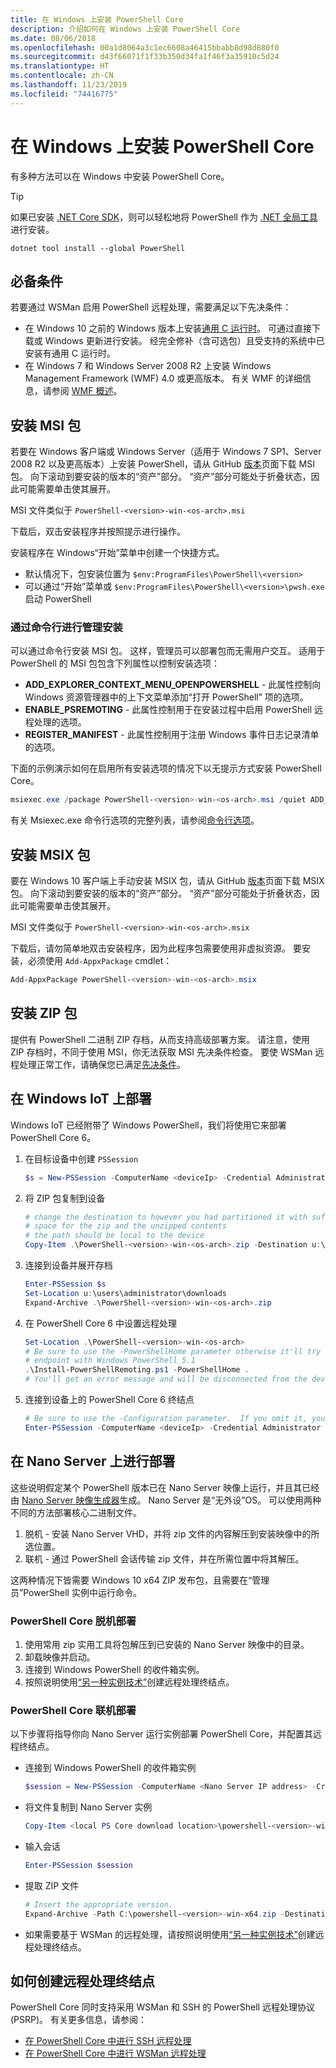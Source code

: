 ```yaml
---
title: 在 Windows 上安装 PowerShell Core
description: 介绍如何在 Windows 上安装 PowerShell Core
ms.date: 08/06/2018
ms.openlocfilehash: 00a1d8064a3c1ec6608a46415bbabb8d98d880f0
ms.sourcegitcommit: d43f66071f1f33b350d34fa1f46f3a35910c5d24
ms.translationtype: HT
ms.contentlocale: zh-CN
ms.lasthandoff: 11/23/2019
ms.locfileid: "74416775"
---
```

# <a name="installing-powershell-core-on-windows"></a>在 Windows 上安装 PowerShell Core

有多种方法可以在 Windows 中安装 PowerShell Core。

> [!TIP]
> 如果已安装 [.NET Core SDK](/dotnet/core/sdk)，则可以轻松地将 PowerShell 作为 [.NET 全局工具](/dotnet/core/tools/global-tools)进行安装。
>
> ```
> dotnet tool install --global PowerShell
> ```

## <a name="prerequisites"></a>必备条件

若要通过 WSMan 启用 PowerShell 远程处理，需要满足以下先决条件：

- 在 Windows 10 之前的 Windows 版本上安装[通用 C 运行时](https://www.microsoft.com/download/details.aspx?id=50410)。 可通过直接下载或 Windows 更新进行安装。 经完全修补（含可选包）且受支持的系统中已安装有通用 C 运行时。
- 在 Windows 7 和 Windows Server 2008 R2 上安装 Windows Management Framework (WMF) 4.0 或更高版本。 有关 WMF 的详细信息，请参阅 [WMF 概述](/powershell/scripting/wmf/overview)。

## <a name="a-idmsi-installing-the-msi-package"></a><a id="msi" />安装 MSI 包

若要在 Windows 客户端或 Windows Server（适用于 Windows 7 SP1、Server 2008 R2 以及更高版本）上安装 PowerShell，请从 GitHub [版本][releases]页面下载 MSI 包。 向下滚动到要安装的版本的“资产”部分。  “资产”部分可能处于折叠状态，因此可能需要单击使其展开。

MSI 文件类似于 `PowerShell-<version>-win-<os-arch>.msi`
<!-- TODO: should be updated to point to the Download Center as well -->

下载后，双击安装程序并按照提示进行操作。

安装程序在 Windows“开始”菜单中创建一个快捷方式。

- 默认情况下，包安装位置为 `$env:ProgramFiles\PowerShell\<version>`
- 可以通过“开始”菜单或 `$env:ProgramFiles\PowerShell\<version>\pwsh.exe` 启动 PowerShell

### <a name="administrative-install-from-the-command-line"></a>通过命令行进行管理安装

可以通过命令行安装 MSI 包。 这样，管理员可以部署包而无需用户交互。 适用于 PowerShell 的 MSI 包包含下列属性以控制安装选项：

- **ADD_EXPLORER_CONTEXT_MENU_OPENPOWERSHELL** - 此属性控制向 Windows 资源管理器中的上下文菜单添加“打开 PowerShell”  项的选项。
- **ENABLE_PSREMOTING** - 此属性控制用于在安装过程中启用 PowerShell 远程处理的选项。
- **REGISTER_MANIFEST** - 此属性控制用于注册 Windows 事件日志记录清单的选项。

下面的示例演示如何在启用所有安装选项的情况下以无提示方式安装 PowerShell Core。

```powershell
msiexec.exe /package PowerShell-<version>-win-<os-arch>.msi /quiet ADD_EXPLORER_CONTEXT_MENU_OPENPOWERSHELL=1 ENABLE_PSREMOTING=1 REGISTER_MANIFEST=1
```

有关 Msiexec.exe 命令行选项的完整列表，请参阅[命令行选项](/windows/desktop/Msi/command-line-options)。

## <a name="a-idmsix-installing-the-msix-package"></a><a id="msix" />安装 MSIX 包

要在 Windows 10 客户端上手动安装 MSIX 包，请从 GitHub [版本][releases]页面下载 MSIX 包。 向下滚动到要安装的版本的“资产”部分。  “资产”部分可能处于折叠状态，因此可能需要单击使其展开。

MSI 文件类似于 `PowerShell-<version>-win-<os-arch>.msix`

下载后，请勿简单地双击安装程序，因为此程序包需要使用非虚拟资源。  要安装，必须使用 `Add-AppxPackage` cmdlet：

```powershell
Add-AppxPackage PowerShell-<version>-win-<os-arch>.msix
```

## <a name="a-idzip-installing-the-zip-package"></a><a id="zip" />安装 ZIP 包

提供有 PowerShell 二进制 ZIP 存档，从而支持高级部署方案。 请注意，使用 ZIP 存档时，不同于使用 MSI，你无法获取 MSI 先决条件检查。 要使 WSMan 远程处理正常工作，请确保您已满足[先决条件](#prerequisites)。

## <a name="deploying-on-windows-iot"></a>在 Windows IoT 上部署

Windows IoT 已经附带了 Windows PowerShell，我们将使用它来部署 PowerShell Core 6。

1. 在目标设备中创建 `PSSession`

   ```powershell
   $s = New-PSSession -ComputerName <deviceIp> -Credential Administrator
   ```

2. 将 ZIP 包复制到设备

   ```powershell
   # change the destination to however you had partitioned it with sufficient
   # space for the zip and the unzipped contents
   # the path should be local to the device
   Copy-Item .\PowerShell-<version>-win-<os-arch>.zip -Destination u:\users\administrator\Downloads -ToSession $s
   ```

3. 连接到设备并展开存档

   ```powershell
   Enter-PSSession $s
   Set-Location u:\users\administrator\downloads
   Expand-Archive .\PowerShell-<version>-win-<os-arch>.zip
   ```

4. 在 PowerShell Core 6 中设置远程处理

   ```powershell
   Set-Location .\PowerShell-<version>-win-<os-arch>
   # Be sure to use the -PowerShellHome parameter otherwise it'll try to create a new
   # endpoint with Windows PowerShell 5.1
   .\Install-PowerShellRemoting.ps1 -PowerShellHome .
   # You'll get an error message and will be disconnected from the device because it has to restart WinRM
   ```

5. 连接到设备上的 PowerShell Core 6 终结点

   ```powershell
   # Be sure to use the -Configuration parameter.  If you omit it, you will connect to Windows PowerShell 5.1
   Enter-PSSession -ComputerName <deviceIp> -Credential Administrator -Configuration powershell.<version>
   ```

## <a name="deploying-on-nano-server"></a>在 Nano Server 上进行部署

这些说明假定某个 PowerShell 版本已在 Nano Server 映像上运行，并且其已经由 [Nano Server 映像生成器](/windows-server/get-started/deploy-nano-server)生成。
Nano Server 是“无外设”OS。 可以使用两种不同的方法部署核心二进制文件。

1. 脱机 - 安装 Nano Server VHD，并将 zip 文件的内容解压到安装映像中的所选位置。
2. 联机 - 通过 PowerShell 会话传输 zip 文件，并在所需位置中将其解压。

这两种情况下皆需要 Windows 10 x64 ZIP 发布包，且需要在“管理员”PowerShell 实例中运行命令。

### <a name="offline-deployment-of-powershell-core"></a>PowerShell Core 脱机部署

1. 使用常用 zip 实用工具将包解压到已安装的 Nano Server 映像中的目录。
2. 卸载映像并启动。
3. 连接到 Windows PowerShell 的收件箱实例。
4. 按照说明使用[“另一种实例技术”](../learn/remoting/wsman-remoting-in-powershell-core.md#executed-by-another-instance-of-powershell-on-behalf-of-the-instance-that-it-will-register)创建远程处理终结点。

### <a name="online-deployment-of-powershell-core"></a>PowerShell Core 联机部署

以下步骤将指导你向 Nano Server 运行实例部署 PowerShell Core，并配置其远程终结点。

- 连接到 Windows PowerShell 的收件箱实例

  ```powershell
  $session = New-PSSession -ComputerName <Nano Server IP address> -Credential <An Administrator account on the system>
  ```

- 将文件复制到 Nano Server 实例

  ```powershell
  Copy-Item <local PS Core download location>\powershell-<version>-win-x64.zip c:\ -ToSession $session
  ```

- 输入会话

  ```powershell
  Enter-PSSession $session
  ```

- 提取 ZIP 文件

  ```powershell
  # Insert the appropriate version.
  Expand-Archive -Path C:\powershell-<version>-win-x64.zip -DestinationPath "C:\PowerShellCore_<version>"
  ```

- 如果需要基于 WSMan 的远程处理，请按照说明使用[“另一种实例技术”](../learn/remoting/WSMan-Remoting-in-PowerShell-Core.md#executed-by-another-instance-of-powershell-on-behalf-of-the-instance-that-it-will-register)创建远程处理终结点。

## <a name="how-to-create-a-remoting-endpoint"></a>如何创建远程处理终结点

PowerShell Core 同时支持采用 WSMan 和 SSH 的 PowerShell 远程处理协议 (PSRP)。 有关更多信息，请参阅：

- [在 PowerShell Core 中进行 SSH 远程处理][ssh-remoting]
- [在 PowerShell Core 中进行 WSMan 远程处理][wsman-remoting]

<!-- [download-center]: TODO -->

[releases]: https://github.com/PowerShell/PowerShell/releases
[ssh-remoting]: ../learn/remoting/SSH-Remoting-in-PowerShell-Core.md
[wsman-remoting]: ../learn/remoting/WSMan-Remoting-in-PowerShell-Core.md
[AppVeyor]: https://ci.appveyor.com/project/PowerShell/powershell
